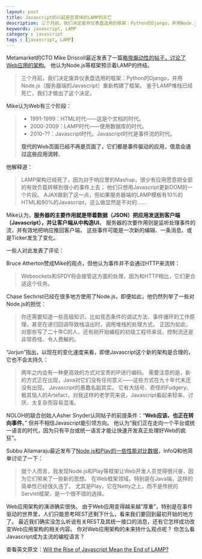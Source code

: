 ```yaml
---
layout: post
title: Javascript的兴起是否意味的LAMP的灭亡
description: 三个月前，我们决定废弃仪表盘选用的框架：Python的Django，并用Node.js（服务器端的Javascript）重新构建了框架。鉴于LAMP堆栈已经死亡，我们才做出了这个决定。
keywords: javascript, LAMP
category : javascript
tags : [javascript, LAMP]
---
```


Metamarket的CTO Mike Driscoll最近发表了一篇[略带煽动性的帖子，讨论了Web应用的架构][1]。
他认为Node.js等框架预示着LAMP的终结。

> 三个月前，我们决定废弃仪表盘选用的框架：Python的Django，并用Node.js（服务器端的Javascript）重新构建了框架。
> 鉴于LAMP堆栈已经死亡，我们才做出了这个决定。

Mike认为Web有三个阶段：

> * 1991-1999：HTML时代——这是个文档的时代。
> * 2000-2009：LAMP时代——使用数据库的时代。
> * 2010-??：Javascript时代。Javascript时代是事件流的时代。
> 
> **现代的Web页面已经不再是页面了，它们都是事件驱动的应用，信息会通过这些应用流转**。

他解释道：

> LAMP架构已经死了，因为对于响应里的Mashup，很少有应用愿意把全部的有效负载转移到很小的事件上去；
> 他们只想用Javascript更新DOM的一个片段。
> AJAX做到了这一点，但如果服务器端的LAMP模板有10%的HTML和90%的Javascript，这么做显然是不对的……

Mike认为，**服务器的主要作用就是带着数据（JSON）把应用发送到客户端（Javascript），并让客户端从中构造UI**。
服务器的次要作用则是监听处理事件的流，并有效地把响应推回客户端，
这些事件可能是一次新的编辑、一条消息、或是Ticker发生了变化。

一些人对此发表了评论：

Bruce Atherton赞成Mike的观点，但他认为事件并不会通过HTTP来流转：

> Websockets和SPDY将会接管这方面的处理，因为和HTTP相比，它们更合适这个任务。

Chase Sechrist已经在很多地方使用了Node.js，即便如此，他仍然列举了一些对Node.js的担忧：

> 你还需要知道一些高级知识，比如竞态条件的调试方法、事件循环的工作原理，甚至在递归回调导致栈溢出时，调用堆栈的处理方式。
> 正因为如此，对那些写了二十年C的人、还有刚开始编程的初级工程师来说，控制流还是非常奇怪、令人费解的。

“Jorjun”指出，以现在的变化速度来看，即使Javascript这个新的架构是合理的，它也不会太持久：

> 两年之内会有一种更高效的方式对宝贵的IP进行编码。
> 需要注意的是，新的方式正在出现，Java对它们没有任何意义——这些方式在九十年代末还没有出现。
> Javascript的愚蠢名副其实。
> 它有大括号、奇怪的Fudgery、极其恼人的Artefact，对我这样的老学究来说，Javascript看起来轻率、讨厌、太复杂而容易混淆。

NOLOH的联合创始人Asher Snyder认同帖子的前提条件：“**Web应该、也正在转向事件**。”
但并不相信Javascript能引领方向。
他认为“我们正在走向一个平台或统一语言的时代，因为只有平台或统一语言才能让快速开发真正处理好Web的疯狂”。

Subbu Allamaraju最近发布了[Node.js和Play的一些性能对比数据][2]，InfoQ和他简单讨论了一下：

> 就个人而言，我发现Node.js和Play等框架让Web开发人员觉得很兴奋，因为它们带来了一些新的思想。
> 在Web框架领域，特别是在Java端，这样的简单性已经很久违了。
> 尤其是Play，它在Netty之上，而不是传统的Servlet框架，是一个很不错的选择。

Web应用架构的演进确实很快。
由于Web应用变得越来越“厚重”，特别是在事件驱动的世界里，人们只能思考REST还剩下什么，看来我们要回到最初开始的地方了。
最近我们确实没怎么听说有关REST及其统一接口的消息，还有它怎样成功改变Web应用架构的相关内容。
你对Web应用架构的未来持什么观点呢？ 你怎么看Javascript成为主流的编程语言？

查看英文原文：[Will the Rise of Javascript Mean the End of LAMP?][3]

[1]: http://metamarketsgroup.com/blog/node-js-and-the-javascript-age/
[2]: http://www.subbu.org/blog/2011/03/nodejs-vs-play-for-front-end-apps
[3]: http://www.infoq.com/news/2011/04/javascript-lamp

